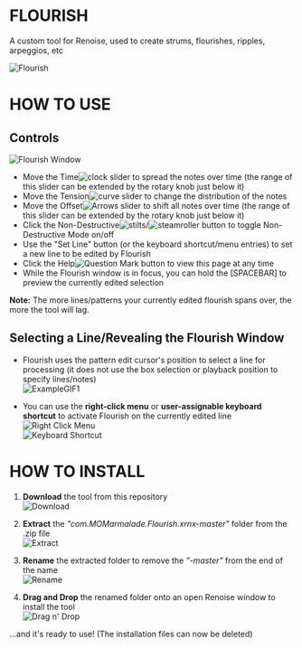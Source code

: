 # FLOURISH
A custom tool for Renoise, used to create strums, flourishes, ripples, arpeggios, etc

![Flourish](https://raw.githubusercontent.com/M-O-Marmalade/Pix/master/flourishsample.PNG)

# HOW TO USE

## Controls
![Flourish Window](https://raw.githubusercontent.com/M-O-Marmalade/Pix/master/flourishwindow.PNG)
+ Move the Time![clock](https://raw.githubusercontent.com/M-O-Marmalade/com.MOMarmalade.Flourish.xrnx/master/Bitmaps/clock.bmp) slider to spread the notes over time (the range of this slider can be extended by the rotary knob just below it)
+ Move the Tension![curve](https://raw.githubusercontent.com/M-O-Marmalade/com.MOMarmalade.Flourish.xrnx/master/Bitmaps/curve.bmp) slider to change the distribution of the notes
+ Move the Offset![Arrows](https://raw.githubusercontent.com/M-O-Marmalade/com.MOMarmalade.Flourish.xrnx/master/Bitmaps/arrows.bmp) slider to shift all notes over time (the range of this slider can be extended by the rotary knob just below it)
+ Click the Non-Destructive![stilts](https://raw.githubusercontent.com/M-O-Marmalade/com.MOMarmalade.Flourish.xrnx/master/Bitmaps/stilts.bmp)/![steamroller](https://raw.githubusercontent.com/M-O-Marmalade/com.MOMarmalade.Flourish.xrnx/master/Bitmaps/steamroller.bmp) button to toggle Non-Destructive Mode on/off
+ Use the "Set Line" button (or the keyboard shortcut/menu entries) to set a new line to be edited by Flourish
+ Click the Help![Question Mark](https://raw.githubusercontent.com/M-O-Marmalade/com.MOMarmalade.Flourish.xrnx/master/Bitmaps/question.bmp) button to view this page at any time
+ While the Flourish window is in focus, you can hold the [SPACEBAR] to preview the currently edited selection

**Note:** The more lines/patterns your currently edited flourish spans over, the more the tool will lag.

## Selecting a Line/Revealing the Flourish Window
+ Flourish uses the pattern edit cursor's position to select a line for processing (it does not use the box selection or playback position to specify lines/notes)\
![ExampleGIF1](https://raw.githubusercontent.com/M-O-Marmalade/Pix/master/flourishexample1.gif)

+ You can use the **right-click menu** or **user-assignable keyboard shortcut** to activate Flourish on the currently edited line\
![Right Click Menu](https://raw.githubusercontent.com/M-O-Marmalade/Pix/master/rightclick.jpg)\
![Keyboard Shortcut](https://raw.githubusercontent.com/M-O-Marmalade/Pix/master/keyboardshortcut.jpg)

# HOW TO INSTALL
1. **Download** the tool from this repository\
![Download](https://raw.githubusercontent.com/M-O-Marmalade/Pix/master/downloadflourish.gif)


2. **Extract** the *"com.MOMarmalade.Flourish.xrnx-master"* folder from the .zip file\
![Extract](https://raw.githubusercontent.com/M-O-Marmalade/Pix/master/extractflourish.gif)


3. **Rename** the extracted folder to remove the *"-master"* from the end of the name\
![Rename](https://raw.githubusercontent.com/M-O-Marmalade/Pix/master/renameflourish.gif)


4. **Drag and Drop** the renamed folder onto an open Renoise window to install the tool\
![Drag n' Drop](https://raw.githubusercontent.com/M-O-Marmalade/Pix/master/dragndrop.gif)


...and it's ready to use! (The installation files can now be deleted)
